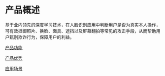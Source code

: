 #  产品概述

基于业内领先的深度学习技术，在人脸识别应用中判断用户是否为真实本人操作，可有效抵御照片、换脸、面具、遮挡以及屏幕翻拍等常见的攻击手段，从而帮助用户甄别欺诈行为，保障用户的利益。

[产品功能](Features.md)

[产品优势](Benefits.md)

[应用场景](Application-Scenarios.md)